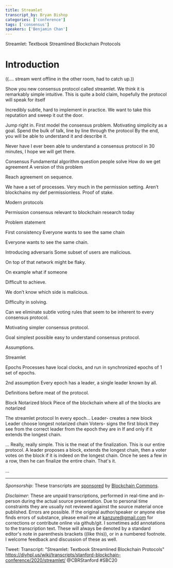 ```yaml
---
title: Streamlet
transcript_by: Bryan Bishop
categories: ['conference']
tags: ['consensus']
speakers: ['Benjamin Chan']
---
```


Streamlet: Textbook Streamlined Blockchain Protocols

# Introduction

((.... stream went offline in the other room, had to catch up.))

Show you new consensus protocol called streamlet.
We think it is remarkably simple intuitive.
This is quite a bold claim, hopefully the protocol will speak for itself

Incredibly subtle, hard to implement in practice.
We want to take this reputation and sweep it out the door.

Jump right in.
First model the consensus problem.
Motivating simplicity as a goal.
Spend the bulk of talk, line by line through the protocol
By the end, you will be able to understand it and describe it.

Never have I ever been able to understand a consensus protocol in 30 minutes, I hope we will get there.

Consensus
Fundamental algorithm question people solve
How do we get agreement
A version of this problem

Reach agreement on sequence.

We have a set of processes. Very much in the permission setting.
Aren’t blockchains my def permissionless.
Proof of stake.

Modern protocols

Permission consensus relevant to blockchain research today

Problem statement

First consistency
Everyone wants to see the same chain

Everyone wants to see the same chain.


Introducing adversaris
Some subset of users are malicious.

On top of that network might be flaky.

On example what if someone


Difficult to achieve.

We don’t know which side is malicious.

Difficulty in solving.

Can we eliminate subtle voting rules that seem to be inherent to every consensus protocol.

Motivating simpler consensus protocol.

Goal
simplest possible easy to understand consensus protocol.

Assumptions.

Streamlet

Epochs
Processes have local clocks, and run in synchronized epochs of 1 set of epochs.

2nd assumption
Every epoch has a leader, a single leader known by all.

Definitions before meat of the protocol.

Block
Notarized block
Piece of the blockchain where all of the blocks are notarized

The streamlet protocol
In every epoch...
Leader- creates a new block
Leader choose longest notarized chain
Voters- signs the first block they see from the correct leader from the epoch they are in
If and only if it extends the longest chain.

... Really, really simple. This is the meat of the finalization. This is our entire protocol. A leader proposes a block, extends the longest chain, then a voter votes on the block if it is indeed on the longest chain. Once he sees a few in a row, then he can finalize the entire chain. That's it.

...





----

<i>Sponsorship</i>: These transcripts are <a href="https://twitter.com/ChristopherA/status/1228763593782394880">sponsored</a> by <a href="https://blockchaincommons.com/">Blockchain Commons</a>.

<i>Disclaimer</i>: These are unpaid transcriptions, performed in real-time and in-person during the actual source presentation. Due to personal time constraints they are usually not reviewed against the source material once published. Errors are possible. If the original author/speaker or anyone else finds errors of substance, please email me at kanzure@gmail.com for corrections or contribute online via github/git. I sometimes add annotations to the transcription text. These will always be denoted by a standard editor's note in parenthesis brackets ((like this)), or in a numbered footnote. I welcome feedback and discussion of these as well.

Tweet: Transcript: "Streamlet: Textbook Streamlined Blockchain Protocols" https://diyhpl.us/wiki/transcripts/stanford-blockchain-conference/2020/streamlet/  @CBRStanford #SBC20
